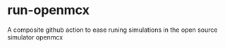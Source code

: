 # run-openmcx
A composite github action to ease runing simulations in the open source simulator openmcx
